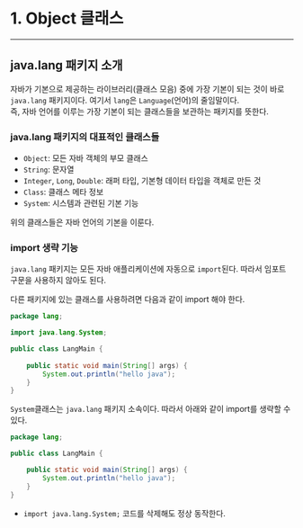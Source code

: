 # 1. Object 클래스

---
## java.lang 패키지 소개
자바가 기본으로 제공하는 라이브러리(클래스 모음) 중에 가장 기본이 되는 것이 바로 `java.lang` 패키지이다.
여기서 `lang`은 `Language`(언어)의 줄임말이다.  
즉, 자바 언어를 이루는 가장 기본이 되는 클래스들을 보관하는 패키지를 뜻한다.

### java.lang 패키지의 대표적인 클래스들
- `Object`: 모든 자바 객체의 부모 클래스
- `String`: 문자열
- `Integer`, `Long`, `Double`: 래퍼 타입, 기본형 데이터 타입을 객체로 만든 것 
- `Class`: 클래스 메타 정보
- `System`: 시스템과 관련된 기본 기능

위의 클래스들은 자바 언어의 기본을 이룬다.

### import 생략 기능
`java.lang` 패키지는 모든 자바 애플리케이션에 자동으로 `import`된다. 따라서 임포트 구문을 사용하지 않아도 된다.

다른 패키지에 있는 클래스를 사용하려면 다음과 같이 import 해야 한다.
```java
package lang;

import java.lang.System;

public class LangMain {
    
    public static void main(String[] args) {
        System.out.println("hello java");
    }
}
```

`System`클래스는 `java.lang` 패키지 소속이다. 따라서 아래와 같이 import를 생략할 수 있다.
```java
package lang;

public class LangMain {

    public static void main(String[] args) {
        System.out.println("hello java");
    }
}
```
- `import java.lang.System;` 코드를 삭제해도 정상 동작한다.
